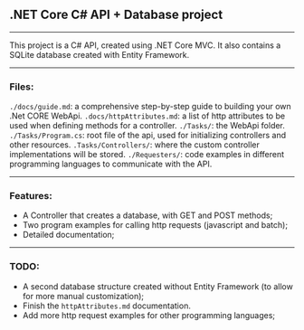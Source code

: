 
## .NET Core C# API + Database project
---

This project is a C# API, created using .NET Core MVC. It also contains a SQLite database created with Entity Framework.

---

### Files:

`./docs/guide.md`: a comprehensive step-by-step guide to building your own .Net CORE WebApi.
`.docs/httpAttributes.md`: a list of http attributes to be used when defining methods for a controller.
`./Tasks/`: the WebApi folder.
`./Tasks/Program.cs`: root file of the api, used for initializing controllers and other resources.
`.Tasks/Controllers/`: where the custom controller implementations will be stored.
`./Requesters/`: code examples in different programming languages to communicate with the API.

---

### Features:

- A Controller that creates a database, with GET and POST methods;
- Two program examples for calling http requests (javascript and batch);
- Detailed documentation;

---
### TODO:

- A second database structure created without Entity Framework (to allow for more manual customization);
- Finish the `httpAttributes.md` documentation.
- Add more http request examples for other programming languages;



